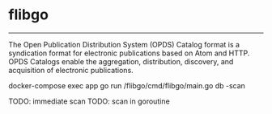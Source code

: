 # flibgo
-----------

The Open Publication Distribution System (OPDS) Catalog format is a syndication format for electronic publications based on Atom and HTTP. OPDS Catalogs enable the aggregation, distribution, discovery, and acquisition of electronic publications.

docker-compose exec app go run /flibgo/cmd/flibgo/main.go db -scan

TODO: immediate scan
TODO: scan in goroutine
